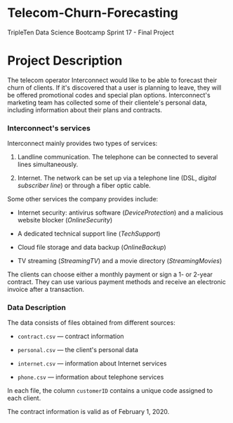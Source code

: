 # Telecom-Churn-Forecasting

TripleTen Data Science Bootcamp Sprint 17 - Final Project

# Project Description 

The telecom operator Interconnect would like to be able to forecast their churn of clients. If it's discovered that a user is planning to leave, they will be offered promotional codes and special plan options. Interconnect's marketing team has collected some of their clientele's personal data, including information about their plans and contracts.

### Interconnect's services

Interconnect mainly provides two types of services:

1. Landline communication. The telephone can be connected to several lines simultaneously.

2. Internet. The network can be set up via a telephone line (DSL, *digital subscriber line*) or through a fiber optic cable.

Some other services the company provides include:

- Internet security: antivirus software (*DeviceProtection*) and a malicious website blocker (*OnlineSecurity*)

- A dedicated technical support line (*TechSupport*)

- Cloud file storage and data backup (*OnlineBackup*)

- TV streaming (*StreamingTV*) and a movie directory (*StreamingMovies*)

The clients can choose either a monthly payment or sign a 1- or 2-year contract. They can use various payment methods and receive an electronic invoice after a transaction.

### Data Description

The data consists of files obtained from different sources:

- `contract.csv` — contract information
  
- `personal.csv` — the client's personal data

- `internet.csv` — information about Internet services

- `phone.csv` — information about telephone services

In each file, the column `customerID` contains a unique code assigned to each client.

The contract information is valid as of February 1, 2020.
